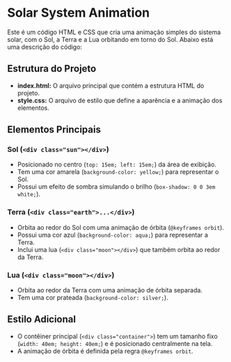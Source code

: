 # Solar System Animation

Este é um código HTML e CSS que cria uma animação simples do sistema solar, com o Sol, a Terra e a Lua orbitando em torno do Sol. Abaixo está uma descrição do código:

## Estrutura do Projeto

- **index.html:** O arquivo principal que contém a estrutura HTML do projeto.
- **style.css:** O arquivo de estilo que define a aparência e a animação dos elementos.

## Elementos Principais

### Sol (`<div class="sun"></div>`)

- Posicionado no centro (`top: 15em; left: 15em;`) da área de exibição.
- Tem uma cor amarela (`background-color: yellow;`) para representar o Sol.
- Possui um efeito de sombra simulando o brilho (`box-shadow: 0 0 3em white;`).

### Terra (`<div class="earth">...</div>`)

- Orbita ao redor do Sol com uma animação de órbita (`@keyframes orbit`).
- Possui uma cor azul (`background-color: aqua;`) para representar a Terra.
- Inclui uma lua (`<div class="moon"></div>`) que também orbita ao redor da Terra.

### Lua (`<div class="moon"></div>`)

- Orbita ao redor da Terra com uma animação de órbita separada.
- Tem uma cor prateada (`background-color: silver;`).

## Estilo Adicional

- O contêiner principal (`<div class="container">`) tem um tamanho fixo (`width: 40em; height: 40em;`) e é posicionado centralmente na tela.
- A animação de órbita é definida pela regra `@keyframes orbit`.


